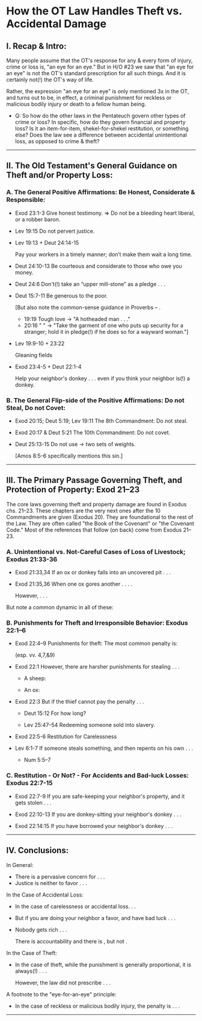 
# How the OT Law Handles Theft vs. Accidental Damage

## I. Recap & Intro:

Many people assume that the OT's response for any & every form of injury, crime or loss is, "an eye for an eye." But in H/O #23 we saw that "an eye for an eye" is not the OT's standard prescription for all such things. And it is certainly not(!) the OT's way of life.

Rather, the expression "an eye for an eye" is only mentioned 3x in the OT, and turns out to be, in effect, a criminal punishment for reckless or malicious bodily injury or death to a fellow human being.

- Q: So how do the other laws in the Pentateuch govern other types of crime or loss? In specific, how do they govern financial and property loss? Is it an item-for-item, shekel-for-shekel restitution, or something else? Does the law see a difference between accidental unintentional loss, as opposed to crime & theft?

<hr class='section' />

## II. The Old Testament's General Guidance on Theft and/or Property Loss:

### A. The General Positive Affirmations: Be Honest, Considerate & Responsible:

- Exod 23:1-3 Give honest testimony. ⇒ Do not be a bleeding heart liberal, or a robber baron.

- Lev 19:15 Do not pervert justice.

- Lev 19:13 + Deut 24:14-15

  Pay your workers in a timely manner; don’t make them wait a long time.

- Deut 24:10-13 Be courteous and considerate to those who owe you money.

- Deut 24:6 Don't(!) take an “upper mill-stone” as a pledge . . .

- Deut 15:7-11 Be generous to the poor.

  [But also note the common-sense guidance in Proverbs – .

  - 19:19 Tough love → "A hotheaded man . . ."
  - 20:16 " " → "Take the garment of one who puts up security for a stranger; hold it in pledge(!) if he does so for a wayward woman."]

- Lev 19:9-10 + 23:22

  Gleaning fields

- Exod 23:4-5 + Deut 22:1-4

  Help your neighbor's donkey . . . even if you think your neighbor is(!) a donkey.

### B. The General Flip-side of the Positive Affirmations: Do not Steal, Do not Covet:

- Exod 20:15; Deut 5:19; Lev 19:11 The 8th Commandment: Do not steal.

- Exod 20:17 & Deut 5:21 The 10th Commandment: Do not covet.

- Deut 25:13-15 Do not use → two sets of weights.

  [Amos 8:5-6 specifically mentions this sin.]

<hr class='section' />

## III. The Primary Passage Governing Theft, and Protection of Property: Exod 21–23

The core laws governing theft and property damage are found in Exodus chs. 21–23. These chapters are the very next ones after the 10 Commandments are given (Exodus 20). They are foundational to the rest of the Law. They are often called "the Book of the Covenant" or "the Covenant Code." Most of the references that follow (on back) come from Exodus 21–23.

### A. Unintentional vs. Not-Careful Cases of Loss of Livestock; Exodus 21:33-36

- Exod 21:33,34 If an ox or donkey falls into an uncovered pit . . .

- Exod 21:35,36 When one ox gores another . . . .

  However, . . .

But note a common dynamic in all of these:

### B. Punishments for Theft and Irresponsible Behavior: Exodus 22:1–6

- Exod 22:4–9 Punishments for theft: The most common penalty is:

  (esp. vv. 4,7,&9)

- Exod 22:1 However, there are harsher punishments for stealing . . .

  - A sheep:

  - An ox:

- Exod 22:3 But if the thief cannot pay the penalty . . .

  + Deut 15:12 For how long?

  + Lev 25:47–54 Redeeming someone sold into slavery.

- Exod 22:5-6 Restitution for Carelessness

- Lev 6:1-7 If someone steals something, and then repents on his own . . .

  + Num 5:5–7

### C. Restitution - Or Not? - For Accidents and Bad-luck Losses: Exodus 22:7-15

- Exod 22:7-9 If you are safe-keeping your neighbor's property, and it gets stolen . . .

- Exod 22:10-13 If you are donkey-sitting your neighbor's donkey . . .

- Exod 22:14:15 If you have borrowed your neighbor's donkey . . .

<hr class='section' />

## IV. Conclusions:

In General:

- There is a pervasive concern for . . .
- Justice is neither to favor . . .

In the Case of Accidental Loss:

- In the case of carelessness or accidental loss. . .
- But if you are doing your neighbor a favor, and have bad luck . . .
- Nobody gets rich . . .

  There is accountability and there is , but not .

In the Case of Theft:

- In the case of theft, while the punishment is generally proportional, it is always(!) . . .

  However, the law did not prescribe . . .

A footnote to the "eye-for-an-eye" principle:

- In the case of reckless or malicious bodily injury, the penalty is . . .

<hr class='logo' />

